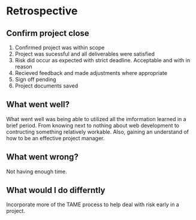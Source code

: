 # Retrospective

## Confirm project close
1. Confirmed project was within scope
2. Project was sucessful and all deliverables were satisfied
3. Risk did occur as expected with strict deadline. Acceptable and with in reason
4. Recieved feedback and made adjustments where appropriate
5. Sign off pending
6. Project documents saved


## What went well?
What went well was being able to utilized all the imformation learned in a brief period. From knowing next to nothing about web development to contructing something 
relatively workable. Also, gaining an understand of how to be an effective project manager.
## What went wrong?
Not having enough time. 
## What would I do differntly
Incorporate more of the TAME process to help deal with risk early in a project.